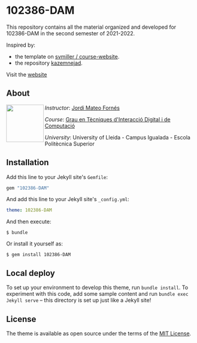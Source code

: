 # 102386-DAM

This repository contains all the material organized and developed for 102386-DAM in the second semester of 2021-2022.

Inspired by:
* the template on [svmiller / course-website](https://github.com/svmiller/course-website).
* the repository [kazemnejad](https://github.com/kazemnejad/jekyll-course-website-template).

Visit the [website](https://102386-dam.github.io/102386-DAM/)

## About

<img align="left" width="100" height="100" src="https://user-images.githubusercontent.com/61190134/76793662-b6b8bd00-67c5-11ea-83b2-efcc9ed462fc.png">

*Instructor*: [Jordi Mateo Fornés](http:jordimateofornes.com)

*Course*: [Grau en Tècniques d'Interacció Digital i de Computació](http://www.grauinteraccioicomputacio.udl.cat/ca/index.html)

*University*: University of Lleida - Campus Igualada - Escola Politècnica Superior



## Installation

Add this line to your Jekyll site's `Gemfile`:

```ruby
gem "102386-DAM"
```

And add this line to your Jekyll site's `_config.yml`:

```yaml
theme: 102386-DAM
```

And then execute:

    $ bundle

Or install it yourself as:

    $ gem install 102386-DAM
## Local deploy

To set up your environment to develop this theme, run `bundle install`.
To experiment with this code, add some sample content and run `bundle exec Jekyll serve` – this directory is set up just like a Jekyll site!

## License

The theme is available as open source under the terms of the [MIT License](https://opensource.org/licenses/MIT).

